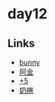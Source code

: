 # day12

## Links

- [bunny](https://rabbittee.github.io/JavaScript30/day12/bunny/)
- [阿金](https://rabbittee.github.io/JavaScript30/day12/kim/)
- [+5](https://rabbittee.github.io/JavaScript30/day12/plusfive/)
- [奶捲](https://rabbittee.github.io/JavaScript30/day12/recoil/)
